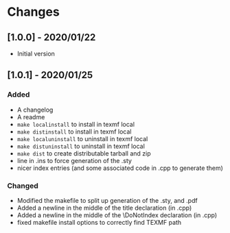 # Changes
## [1.0.0] - 2020/01/22
- Initial version
## [1.0.1] - 2020/01/25
### Added
- A changelog
- A readme
- `make localinstall` to install in texmf local
- `make distinstall` to install in texmf local
- `make localuninstall` to uninstall in texmf local
- `make distuninstall` to uninstall in texmf local
- `make dist` to create distributable tarball and zip
- line in .ins to force generation of the .sty
- nicer index entries (and some associated code in .cpp to generate them)
### Changed
- Modified the makefile to split up generation of the .sty, and .pdf
- Added a newline in the middle of the title declaration (in .cpp)
- Added a newline in the middle of the \DoNotIndex declaration (in .cpp)
- fixed makefile install options to correctly find TEXMF path


